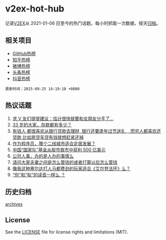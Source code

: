 # v2ex-hot-hub

 记录[V2EX](https://www.v2ex.com/)从 2021-01-06 日至今的热门话题。每小时抓取一次数据，按天[归档](archives)。
 
 ## 相关项目

- [GitHub热榜](https://github.com/lonnyzhang423/github-hot-hub)
- [知乎热榜](https://github.com/lonnyzhang423/zhihu-hot-hub)
- [微博热榜](https://github.com/lonnyzhang423/weibo-hot-hub)
- [头条热榜](https://github.com/lonnyzhang423/toutiao-hot-hub)
- [抖音热榜](https://github.com/lonnyzhang423/douyin-hot-hub)


 `更新时间：2025-09-25 14:19:10 +0800`

## 热议话题

1. [求 V 友们提提建议：估计很快就要和女朋友分手了...](https://www.v2ex.com/t/1161535)
1. [33 岁的大家，存款都有多少？](https://www.v2ex.com/t/1161675)
1. [有钱人 都很喜欢从银行贷款去理财, 银行还要逢年过节送礼, , 而穷人都喜欢还贷款,比如房贷车贷有钱就想赶紧还掉](https://www.v2ex.com/t/1161567)
1. [作为程序员，哪个二线城市适合定居发展？](https://www.v2ex.com/t/1161661)
1. [中国“国家队”基金从股市救市中获利 500 亿美元](https://www.v2ex.com/t/1161657)
1. [公司人事，办的是人办的事情么](https://www.v2ex.com/t/1161537)
1. [请问大家夫妻之间是怎么管钱的或者打算以后怎么管钱](https://www.v2ex.com/t/1161525)
1. [像我这种塞尔达打人马都费劲的玩家适合《艾尔登法环》么？](https://www.v2ex.com/t/1161654)
1. [“你”和“拟”的读音一样么 ？](https://www.v2ex.com/t/1161686)

## 历史归档

[archives](archives)

## License

See the [LICENSE](LICENSE) file for license rights and limitations (MIT).
